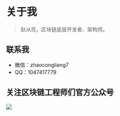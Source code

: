 # 关于我

> 赵从亮，区块链底层开发者、架构师。

## 联系我

- 微信：zhaocongliang7
- QQ：1047417779



## 关注区块链工程师们官方公众号

![](http://p88ofkz10.bkt.clouddn.com/lianhu.jpg)
